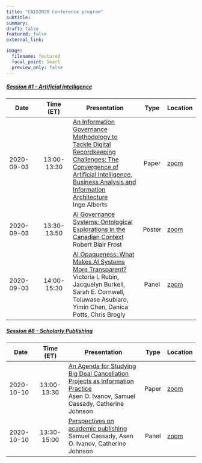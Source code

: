 ```yaml
---
title: "CAIS2020 Conference program"
subtitle:
summary:
draft: false
featured: false
external_link: 

image:
  filename: featured
  focal_point: Smart
  preview_only: false
---
```


##### [Session #1 - Artificial intelligence](../session-1/)
|<div style="width:67px">Date</div>|<div style="width:67px">Time (ET)</div>|Presentation|Type|Location|
|----------|:---------:|------------|:--:|--------|
|2020-09-03|13:00-13:30|[An Information Governance Methodology to Tackle Digital Recordkeeping Challenges: The Convergence of Artificial Intelligence, Business Analysis and Information Architecture](../../talk/an-information-governance-methodology-to-tackle-digital-recordkeeping-challenges/)<br>Inge Alberts|Paper|[zoom](link)|
|2020-09-03|13:30-13:50|[AI Governance Systems: Ontological Explorations in the Canadian Context](../../talk/ai-governance-systems/)<br>Robert Blair Frost|Poster|[zoom](link)|
|2020-09-03|14:00-15:30|[AI Opaqueness: What Makes AI Systems More Transparent?](../../talk/ai-opaqueness/)<br>Victoria L Rubin, Jacquelyn Burkell, Sarah E. Cornwell, Toluwase Asubiaro, Yimin Chen, Danica Potts, Chris Brogly|Panel|[zoom](link)|

##### [Session #8 - Scholarly Publishing](../session-8/)
|Date|Time (ET)|Presentation|Type|Location|
|----------|:---------:|------------|:--:|--------|
|2020-10-10|13:00-13:30|[An Agenda for Studying Big Deal Cancellation Projects as Information Practice](../../talk/an-agenda-for-studying-big-deal-cancellation-projects-as-information-practice/)<br>Asen O. Ivanov, Samuel Cassady, Catherine Johnson|Paper|[zoom](link)|
|2020-10-10|13:30-15:00|[Perspectives on academic publishing](../../talk/perspectives-on-academic-publishing/)<br>Samuel Cassady, Asen O. Ivanov, Catherine Johnson|Panel|[zoom](link)|
